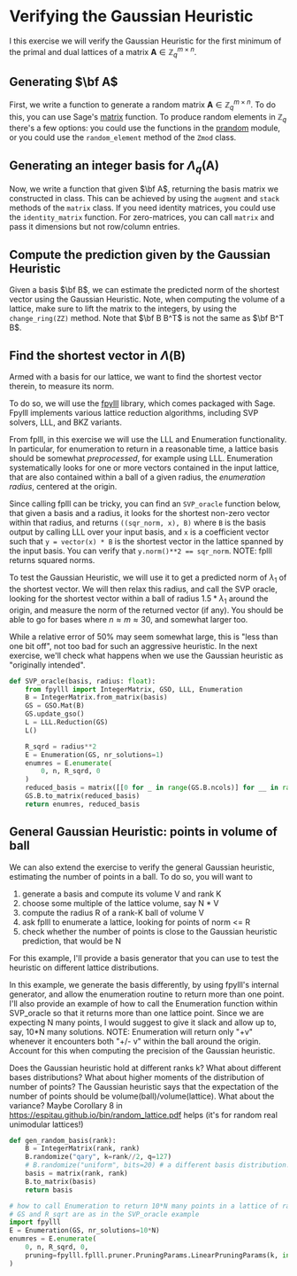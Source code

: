 # Verifying the Gaussian Heuristic

I this exercise we will verify the Gaussian Heuristic for the first minimum of the primal and dual lattices of a matrix $\textbf{A} \in \mathbb{Z}_q^{m \times n}$.

## Generating $\bf A$

First, we write a function to generate a random matrix $\textbf{A} \in \mathbb{Z}_q^{m \times n}$.
To do this, you can use Sage's [matrix](https://doc.sagemath.org/html/en/reference/matrices/sage/matrix/constructor.html) function.
To produce random elements in $\mathbb{Z}_q$ there's a few options: you could use the functions in the [prandom](https://doc.sagemath.org/html/en/reference/misc/sage/misc/prandom.html) module, or you could use the `random_element` method of the `Zmod` class.

## Generating an integer basis for $\Lambda_q(\textbf{A})$

Now, we write a function that given $\bf A$, returning the basis matrix we constructed in class.
This can be achieved by using the `augment` and `stack` methods of the `matrix` class.
If you need identity matrices, you could use the `identity_matrix` function.
For zero-matrices, you can call `matrix` and pass it dimensions but not row/column entries.

## Compute the prediction given by the Gaussian Heuristic

Given a basis $\bf B$,  we can estimate the predicted norm of the shortest vector using the Gaussian Heuristic.
Note, when computing the volume of a lattice, make sure to lift the matrix to the integers, by using the `change_ring(ZZ)` method.
Note that $\bf B B^T$ is not the same as $\bf B^T B$.

## Find the shortest vector in $\Lambda(\textbf{B})$

Armed with a basis for our lattice, we want to find the shortest vector therein, to measure its norm.

To do so, we will use the [fpylll](https://github.com/fplll/fpylll) library, which comes packaged with Sage.
Fpylll implements various lattice reduction algorithms, including SVP solvers, LLL, and BKZ variants.

From fplll, in this exercise we will use the LLL and Enumeration functionality. In particular, for enumeration to return in a reasonable time, a lattice basis should be somewhat *preprocessed*, for example using LLL.
Enumeration systematically looks for one or more vectors contained in the input lattice, that are also contained within a ball of a given radius, the *enumeration radius*, centered at the origin.

Since calling fplll can be tricky, you can find an `SVP_oracle` function below, that given a basis and a radius, it looks for the shortest non-zero vector within that radius, and returns `((sqr_norm, x), B)` where `B` is the basis output by calling LLL over your input basis, and `x` is a coefficient vector such that `y = vector(x) * B` is the shortest vector in the lattice spanned by the input basis. You can verify that `y.norm()**2 == sqr_norm`.
NOTE: fplll returns squared norms.

To test the Gaussian Heuristic, we will use it to get a predicted norm of $\lambda_1$ of the shortest vector. We will then relax this radius, and call the SVP oracle, looking for the shortest vector within a ball of radius $1.5 * \lambda_1$ around the origin, and measure the norm of the returned vector (if any). You should be able to go for bases where $n \approx m \approx 30$, and somewhat larger too.

While a relative error of 50% may seem somewhat large, this is "less than one bit off", not too bad for such an aggressive heuristic.
In the next exercise, we'll check what happens when we use the Gaussian heuristic as "originally intended".

```python
def SVP_oracle(basis, radius: float):
	from fpylll import IntegerMatrix, GSO, LLL, Enumeration
	B = IntegerMatrix.from_matrix(basis)
	GS = GSO.Mat(B)
	GS.update_gso()
	L = LLL.Reduction(GS)
	L()

	R_sqrd = radius**2
	E = Enumeration(GS, nr_solutions=1)
	enumres = E.enumerate(
		0, n, R_sqrd, 0
	)
	reduced_basis = matrix([[0 for _ in range(GS.B.ncols)] for __ in range(GS.B.nrows)])
	GS.B.to_matrix(reduced_basis)
	return enumres, reduced_basis
```

## General Gaussian Heuristic: points in volume of ball

We can also extend the exercise to verify the general Gaussian heuristic, estimating the number of points in a ball.
To do so, you will want to
1. generate a basis and compute its volume V and rank K
2. choose some multiple of the lattice volume, say N * V
3. compute the radius R of a rank-K ball of volume V
4. ask fplll to enumerate a lattice, looking for points of norm <= R
5. check whether the number of points is close to the Gaussian heuristic prediction, that would be N

For this example, I'll provide a basis generator that you can use to test the heuristic on different lattice distributions.

In this example, we generate the basis differently, by using fpylll's internal generator, and allow the enumeration routine to return more than one point.
I'll also provide an example of how to call the Enumeration function within SVP_oracle so that it returns more than one lattice point.
Since we are expecting N many points, I would suggest to give it slack and allow up to, say, 10*N many solutions.
NOTE: Enumeration will return only "+v" whenever it encounters both "+/- v" within the ball around the origin. Account for this when computing the precision of the Gaussian heuristic.

Does the Gaussian heuristic hold at different ranks k? What about different bases distributions?
What about higher moments of the distribution of number of points?
The Gaussian heuristic says that the expectation of the number of points should be volume(ball)/volume(lattice).
What about the variance? Maybe Corollary 8 in https://espitau.github.io/bin/random_lattice.pdf helps (it's for random real unimodular lattices!)

```python
def gen_random_basis(rank):
	B = IntegerMatrix(rank, rank)
	B.randomize("qary", k=rank//2, q=127)
	# B.randomize("uniform", bits=20) # a different basis distribution!
	basis = matrix(rank, rank)
	B.to_matrix(basis)
	return basis

# how to call Enumeration to return 10*N many points in a lattice of rank k
# GS and R_sqrt are as in the SVP_oracle example
import fpylll
E = Enumeration(GS, nr_solutions=10*N)
enumres = E.enumerate(
	0, n, R_sqrd, 0,
	pruning=fpylll.fplll.pruner.PruningParams.LinearPruningParams(k, int(k * .4)).coefficients
)
```
